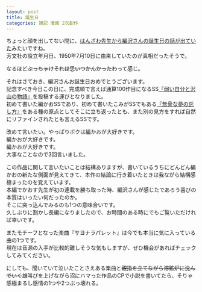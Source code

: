 ```yaml
---
layout: post
title: 誕生日
categories: 雑記 漫画 2次創作
---
```


ちょっと顔を出してない間に、[はんざわ先生から編沢さんの誕生日の話が出ていた](https://twitter.com/hankao42/status/1147114618952622081)みたいですね。  
芳文社の設立年月日、1950年7月10日に由来していたのが真相だったそうで。

なるほど~~ぶっちゃけそれは思いつかんかったわ~~って感じ。

それはさておき、編沢さんお誕生日おめでとうございます。  
記念すべき今日この日に、完成順で言えば通算100作目になるSS[『弱い自分と沢山の物語』](https://www.pixiv.net/novel/show.php?id=11378428)を投稿する運びとなりました。  
初めて書いた編かおSSであり、初めて書いたこみがSSでもある[『無骨な夢の託し方』](https://www.pixiv.net/novel/show.php?id=9991628)をある種の原点としてそこに立ち返ったとも、また別の見方をすれば自然にリファインされたとも言えるSSです。  

改めて言いたい。やっぱりボクは編かおが大好きです。  
編かおが大好きです。  
編かおが大好きです。  
大事なことなので3回言いました。

この作品に関して言いたいことは結構ありますが、書いているうちにどんどん編かおの新たな側面が見えてきて、本作の結論に行き着いたときは我ながら結構感極まったのを覚えています。  
本編でかおす先生が初の連載を勝ち取った時、編沢さんが感じたであろう喜びの本質はいったい何だったのか。  
そこに突っ込んでみるのも1つの意味合いです。  
久しぶりに割かし長編になりましたので、お時間のある時にでもご覧いただければ幸いです。

またモチーフとなった楽曲『サヨナラパレット』は今でも本当に気に入っている曲の1つです。  
現在は音源の入手が比較的難しそうな気もしますが、ぜひ機会があればチェックしてみてください。

にしても、聞いていて泣いたことさえある楽曲と~~親指を立てながら溶鉱炉に沈んでいく~~雄叫びを上げながら沼にハマった作品のCPで小説を書いてたら、そりゃ感極まるし感情の1つや2つぶっ壊れる。
